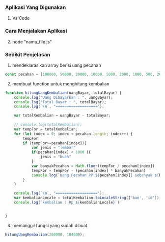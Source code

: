 ### Aplikasi Yang Digunakan

1. Vs Code

### Cara Menjalakan Aplikasi

2. node "nama_file.js"

### Sedikit Penjelasan

1. mendeklarasikan array berisi uang pecahan
```javascript
const pecahan = [100000, 50000, 20000, 10000, 5000, 2000, 1000, 500, 200 , 100];
```

2. membuat function untuk menghitung kembalian
```javascript
function hitungUangKembalian(uangBayar, totalBayar) {
	console.log("Uang Dibayarkan : ", uangBayar);
	console.log("Total Bayar : ", totalBayar);
	console.log(`\n`, "===================");

	var totalKembalian = uangBayar - totalBayar;
    
    // console.log(totalKembalian);
    var tempFor = totalKembalian;
    for (let index = 0; index < pecahan.length; index++) {
        tempFor
        if (tempFor>=pecahan[index]){
            var jenis = "lembar"
            if(pecahan[index] < 1000 ){
                jenis = "buah"
            }
            var banyakPecahan = Math.floor(tempFor / pecahan[index])
            tempFor = tempFor - (pecahan[index] * banyakPecahan)
            console.log(`Uang Pecahan RP ${pecahan[index]} sebanyak ${banyakPecahan} ${jenis}` )
        }
    }

    console.log(`\n`, "===================");
    var kembalianLocale = totalKembalian.toLocaleString(['ban', 'id'])
    console.log(`kembalian : Rp ${kembalianLocale}`)
    

}
```

3. memanggil fungsi yang sudah dibuat

```javascript
hitungUangKembalian(200000, 184600);
```